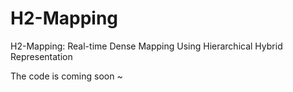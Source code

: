 # H2-Mapping
H2-Mapping: Real-time Dense Mapping Using Hierarchical Hybrid Representation

The code is coming soon ~
